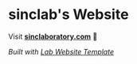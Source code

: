 
# sinclab's Website

Visit **[sinclaboratory.com](http://sinclaboratory.com)** 🚀

_Built with [Lab Website Template](https://greene-lab.gitbook.io/lab-website-template-docs)_
